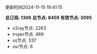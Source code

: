 更新时间2024-11-15 19:41:15

**总订阅: 1306**
**总节点: 8459**
**有效节点: 3095**
- v2ray节点: 2263
- trojan节点: 489
- ss节点: 337
- ssr节点: 6
